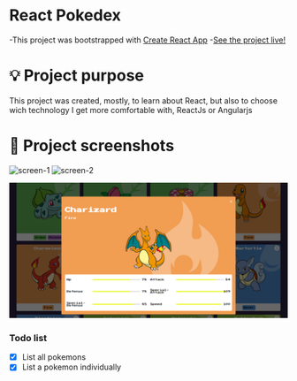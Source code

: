 # React Pokedex

-This project was bootstrapped with [Create React App](https://github.com/facebook/create-react-app)
-[See the project live!](https://vercel.com/gpelincel/react-pokedex)

# 💡 Project purpose

This project was created, mostly, to learn about React, but also to choose wich technology I get more comfortable with, ReactJs or Angularjs

# 📸 Project screenshots

![screen-1](https://user-images.githubusercontent.com/87822398/223138077-96740303-f489-42ad-ba94-a3eb25d07e44.png)
![screen-2](https://user-images.githubusercontent.com/87822398/223138125-72fa70ff-61cd-425f-b7b5-9e0b39f68e84.png)

<img src="./src/assets/screenshots/screen-2.png">

### Todo list

- [X] List all pokemons
- [X] List a pokemon individually
